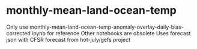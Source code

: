 # monthly-mean-land-ocean-temp
Only use monthly-mean-land-ocean-temp-anomaly-overlay-daily-bias-corrected.ipynb for reference
Other notebooks are obsolete
Uses forecast json with CFSR forecast from hot-july/gefs project
